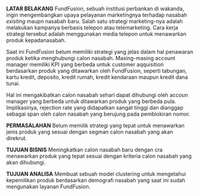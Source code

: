 **LATAR BELAKANG**
FundFusion, sebuah institusi perbankan di wakanda, ingin mengembangkan upaya pelayanan marketingnya terhadap nasabah _existing_ maupn nasabah baru. Salah satu strategi marketing-nya adalah melakukan kampanya berbasis telepon atau telemarketing. Cara kerja strategi tersebut adalah menggunakan media telepon untuk menawarkan produk kepadanasabah.

Saat ini FundFusion belum memiliki strategi yang jelas dalam hal penawaran produk ketika menghubungi calon nasabah. Masing-masing account manager memiliki KPI yang berbeda untuk customer aqquisition berdasarkan produk yang ditawarkan oleh FundFusion, seperti tabungan, kartu kredit, deposito, kredit rumah, kredit kendaraan maupun kredit dana tunai.

Hal ini mengakibatkan calon nasabah sehari dapat dihubungi oleh accoun manager yang berbeda untuk ditawarkan produk yang berbeda pula. Implikasinya, rejection rate yang didapatkan sangat tinggi dan dianggap sebagai span oleh calon nasabah yang berujung pada pemblokiran nomor.


**PERMASALAHAN**
Belum memilik strategi yang tepat untuk menawarkan jenis produk yang sesuai dengan segman calon nasabah yang akan direkrut.

**TUJUAN BISNIS**
Meningkatkan calon nasabah baru dengan cra menawarkan produk yang tepat sesuai dengan kriteria calon nasabah yang akan dihubungi.

**TUJUAN ANALISA**
Membuat sebuah model clustering untuk mengetahui kepemilikan produk berdasarkan demografi nasabah yang saat ini sudah mengunakan layanan FundFusion.
